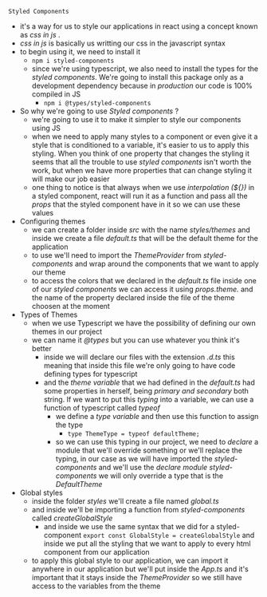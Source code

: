 `Styled Components` 
- it's a way for us to style our applications in react using a concept known as *css in js* .
- *css in js* is basically us writting our css in the javascript syntax
- to begin using it, we need to install it
	- `npm i styled-components` 
	- since we're using typescript, we also need to install the types for the *styled components*. We're going to install this package only as a development dependency because in *production* our code is 100% compiled in JS
		- `npm i @types/styled-components` 
- So why we're going to use *Styled components* ?
	- we're going to use it to make it simpler to style our components using JS
	- when we need to apply many styles to a component or even give it a style that is conditioned to a variable, it's easier to us to apply this styling. When you think of one property that changes the styling it seems that all the trouble to use *styled components* isn't worth the work, but when we have more properties that can change styling it will make our job easier
	- one thing to notice is that always when we use *interpolation (${})* in a styled component, react will run it as a function and pass all the *props* that the styled component have in it so we can use these values
- Configuring themes
	- we can create a folder inside *src* with the name *styles/themes* and inside we create a file *default.ts* that will be the default theme for the application
	- to use we'll need to import the *ThemeProvider* from *styled-components* and wrap around the components that we want to apply our theme
	-  to access the colors that we declared in the *default.ts* file inside one of our *styled components* we can access it using *props.theme.* and the name of the property declared inside the file of the theme choosen at the moment 
- Types of Themes
	- when we use Typescript we have the possibility of defining our own themes in our project
	- we can name it *@types* but you can use whatever you think it's better
		- inside we will declare our files with the extension *.d.ts* this meaning that inside this file we're only going to have code defining types for typescript
		- and the *theme variable* that we had defined in the *default.ts* had some properties in herself, being *primary and secondary* both string. If we want to put this *typing* into a variable, we can use a function of typescript called *typeof*
			- we define a *type variable* and then use this function to assign the type 
				- `type ThemeType = typeof defaultTheme;` 
			- so we can use this typing in our project, we need to *declare* a module that we'll override something or we'll replace the typing, in our case as we will have imported the *styled-components* and we'll use the *declare module styled-components* we will only override a type that is the *DefaultTheme*
- Global styles
	-  inside the folder *styles* we'll create a file named *global.ts*
	- and inside we'll be importing a function from *styled-components* called *createGlobalStyle*
		- and inside we use the same syntax that we did for a styled-component `export const GlobalStyle = createGlobalStyle` and inside we put all the styling that we want to apply to every html component from our application
	- to apply this global style to our application, we can import it anywhere in our application but we'll put inside the *App.ts* and it's important that it stays inside the *ThemeProvider* so we still have access to the variables from the theme
